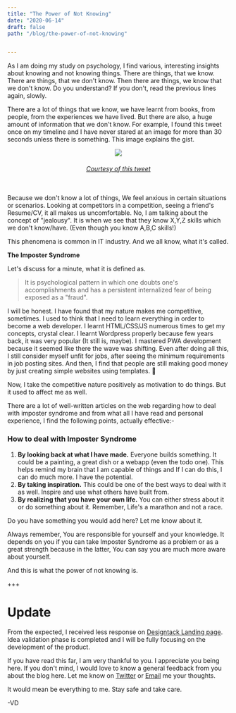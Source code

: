 ```yaml
---
title: "The Power of Not Knowing"
date: "2020-06-14"
draft: false
path: "/blog/the-power-of-not-knowing"


---
```


As I am doing my study on psychology, I find various, interesting insights about knowing and not knowing things. There are things, that we know. There are things, that we don't know. Then there are things, we know that we don't know. Do you understand? If you don't, read the previous lines again, slowly.

There are a lot of things that we know, we have learnt from books, from people, from the experiences we have lived. But there are also, a huge amount of information that we don't know. For example, I found this tweet once on my timeline and I have never stared at an image for more than 30 seconds unless there is something. This image explains the gist.

<center>
<img src="https://pbs.twimg.com/media/EYIIYuLXgAAauo8?format=png" />
<h6><a href="https://twitter.com/_marcba/status/1261580768733736961" target="_blank">Courtesy of this tweet</a></h6>
</center>

<br/>
Because we don't know a lot of things, We feel anxious in certain situations or scenarios. Looking at competitors in a competition, seeing a friend's Resume/CV, it all makes us uncomfortable. No, I am talking about the concept of "jealousy". It is when we see that they know X,Y,Z skills which we don't know/have. (Even though you know A,B,C skills!)

This phenomena is common in IT industry. And we all know, what it's called.

**The Imposter Syndrome**

Let's discuss for a minute, what it is defined as.

> It is psychological pattern in which one doubts one's accomplishments and has a persistent internalized fear of being exposed as a "fraud".

I will be honest. I have found that my nature makes me competitive, sometimes. I used to think that I need to learn everything in order to become a web developer. I learnt HTML/CSS/JS numerous times to get my concepts, crystal clear. I learnt Wordpress properly because few years back, it was very popular (It still is, maybe). I mastered PWA development because it seemed like there the wave was shifting. Even after doing all this, I still consider myself unfit for jobs, after seeing the minimum requirements in job posting sites. And then, I find that people are still making good money by just creating simple websites using templates. 🤷

Now, I take the competitive nature positively as motivation to do things. But it used to affect me as well. ‍

There are a lot of well-written articles on the web regarding how to deal with imposter syndrome and from what all I have read and personal experience, I find the following points, actually effective:-

### How to deal with Imposter Syndrome

1. **By looking back at what I have made.** Everyone builds something. It could be a painting, a great dish or a webapp (even the todo one). This helps remind my brain that I am capable of things and If I can do this, I can do much more. I have the potential.
2. **By taking inspiration.** This could be one of the best ways to deal with it as well. Inspire and use what others have built from.
3.  **By realizing that you have your own life.** You can either stress about it or do something about it. Remember, Life's a marathon and not a race.

Do you have something you would add here? Let me know about it.

Always remember, You are responsible for yourself and your knowledge. It depends on you if you can take Imposter Syndrome as a problem or as a great strength because in the latter, You can say you are much more aware about yourself. 

And this is what the power of not knowing is.

+++

# Update

From the expected, I received less response on [Designtack Landing page](http://www.designtack.com). Idea validation phase is completed and I will be fully focusing on the development of the product. 

If you have read this far, I am very thankful to you. I appreciate you being here. If you don't mind, I would love to know a general feedback from you about the blog here. Let me know on [Twitter](http://www.twitter.com/vaibhavthevedi) or [Email](mailto:dwivedivaibhav@icloud.com) me your thoughts. 

It would mean be everything to me. Stay safe and take care.

-VD